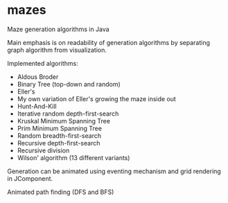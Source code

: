 # mazes

Maze generation algorithms in Java

Main emphasis is on readability of generation algorithms by separating graph algorithm from visualization.

Implemented algorithms:

- Aldous Broder
- Binary Tree (top-down and random)
- Eller's
- My own variation of Eller's growing the maze inside out
- Hunt-And-Kill
- Iterative random depth-first-search
- Kruskal Minimum Spanning Tree
- Prim Minimum Spanning Tree
- Random breadth-first-search
- Recursive depth-first-search
- Recursive division
- Wilson' algorithm (13 different variants)

Generation can be animated using eventing mechanism and grid rendering in JComponent.

Animated path finding (DFS and BFS)
